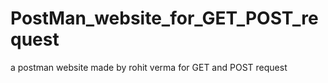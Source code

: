 # PostMan_website_for_GET_POST_request
a postman website made by rohit verma for GET and POST request
